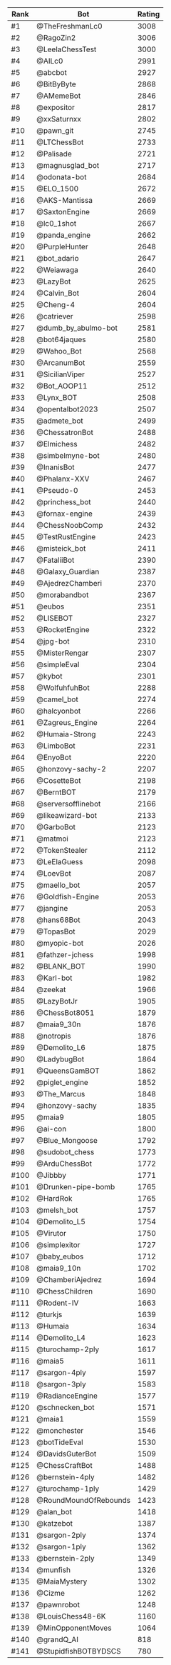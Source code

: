 Rank|Bot|Rating
---|---|---
#1|@TheFreshmanLc0|3008
#2|@RagoZin2|3006
#3|@LeelaChessTest|3000
#4|@AILc0|2991
#5|@abcbot|2927
#6|@BitByByte|2868
#7|@AMemeBot|2846
#8|@expositor|2817
#9|@xxSaturnxx|2802
#10|@pawn_git|2745
#11|@LTChessBot|2733
#12|@Palisade|2721
#13|@magnusglad_bot|2717
#14|@odonata-bot|2684
#15|@ELO_1500|2672
#16|@AKS-Mantissa|2669
#17|@SaxtonEngine|2669
#18|@lc0_1shot|2667
#19|@panda_engine|2662
#20|@PurpleHunter|2648
#21|@bot_adario|2647
#22|@Weiawaga|2640
#23|@LazyBot|2625
#24|@Calvin_Bot|2604
#25|@Cheng-4|2604
#26|@catriever|2598
#27|@dumb_by_abulmo-bot|2581
#28|@bot64jaques|2580
#29|@Wahoo_Bot|2568
#30|@ArcanumBot|2559
#31|@SicilianViper|2527
#32|@Bot_AOOP11|2512
#33|@Lynx_BOT|2508
#34|@opentalbot2023|2507
#35|@admete_bot|2499
#36|@ChessatronBot|2488
#37|@Elmichess|2482
#38|@simbelmyne-bot|2480
#39|@InanisBot|2477
#40|@Phalanx-XXV|2467
#41|@Pseudo-0|2453
#42|@princhess_bot|2440
#43|@fornax-engine|2439
#44|@ChessNoobComp|2432
#45|@TestRustEngine|2423
#46|@misteick_bot|2411
#47|@FataliiBot|2390
#48|@Galaxy_Guardian|2387
#49|@AjedrezChamberi|2370
#50|@morabandbot|2367
#51|@eubos|2351
#52|@LISEBOT|2327
#53|@RocketEngine|2322
#54|@jpg-bot|2310
#55|@MisterRengar|2307
#56|@simpleEval|2304
#57|@kybot|2301
#58|@WolfuhfuhBot|2288
#59|@camel_bot|2274
#60|@halcyonbot|2266
#61|@Zagreus_Engine|2264
#62|@Humaia-Strong|2243
#63|@LimboBot|2231
#64|@EnyoBot|2220
#65|@honzovy-sachy-2|2207
#66|@CosetteBot|2198
#67|@BerntBOT|2179
#68|@serversofflinebot|2166
#69|@likeawizard-bot|2133
#70|@GarboBot|2123
#71|@matmoi|2123
#72|@TokenStealer|2112
#73|@LeElaGuess|2098
#74|@LoevBot|2087
#75|@maello_bot|2057
#76|@Goldfish-Engine|2053
#77|@jangine|2053
#78|@hans68Bot|2043
#79|@TopasBot|2029
#80|@myopic-bot|2026
#81|@fathzer-jchess|1998
#82|@BLANK_BOT|1990
#83|@Karl-bot|1982
#84|@zeekat|1966
#85|@LazyBotJr|1905
#86|@ChessBot8051|1879
#87|@maia9_30n|1876
#88|@notropis|1876
#89|@Demolito_L6|1875
#90|@LadybugBot|1864
#91|@QueensGamBOT|1862
#92|@piglet_engine|1852
#93|@The_Marcus|1848
#94|@honzovy-sachy|1835
#95|@maia9|1805
#96|@ai-con|1800
#97|@Blue_Mongoose|1792
#98|@sudobot_chess|1773
#99|@ArduChessBot|1772
#100|@Jibbby|1771
#101|@Drunken-pipe-bomb|1765
#102|@HardRok|1765
#103|@melsh_bot|1757
#104|@Demolito_L5|1754
#105|@Virutor|1750
#106|@simplexitor|1727
#107|@baby_eubos|1712
#108|@maia9_10n|1702
#109|@ChamberiAjedrez|1694
#110|@ChessChildren|1690
#111|@Rodent-IV|1663
#112|@turkjs|1639
#113|@Humaia|1634
#114|@Demolito_L4|1623
#115|@turochamp-2ply|1617
#116|@maia5|1611
#117|@sargon-4ply|1597
#118|@sargon-3ply|1583
#119|@RadianceEngine|1577
#120|@schnecken_bot|1571
#121|@maia1|1559
#122|@monchester|1546
#123|@botTideEval|1530
#124|@DavidsGuterBot|1509
#125|@ChessCraftBot|1488
#126|@bernstein-4ply|1482
#127|@turochamp-1ply|1429
#128|@RoundMoundOfRebounds|1423
#129|@alan_bot|1418
#130|@katzebot|1387
#131|@sargon-2ply|1374
#132|@sargon-1ply|1362
#133|@bernstein-2ply|1349
#134|@munfish|1326
#135|@MaiaMystery|1302
#136|@Cizme|1262
#137|@pawnrobot|1248
#138|@LouisChess48-6K|1160
#139|@MinOpponentMoves|1064
#140|@grandQ_AI|818
#141|@StupidfishBOTBYDSCS|780
